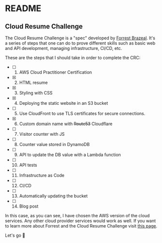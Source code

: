 # README
## Cloud Resume Challenge

The Cloud Resume Challenge is a "spec" developed by <a href="https://github.com/forrestbrazeal">Forrest Brazeal</a>. It's a series of steps that one can do to prove different skills such as basic web and API development, managing infrastructure, CI/CD, etc. 

These are the steps that I should take in order to complete the CRC:
- [ ] 1. AWS Cloud Practitioner Certification
- [x] 2. HTML resume
- [x] 3. Styling with CSS
- [x] 4. Deploying the static website in an S3 bucket
- [ ] 5. Use CloudFront to use TLS certificates for secure connections.
- [x] 6. Custom domain name with ~~Route53~~ Cloudflare
- [ ] 7. Visitor counter with JS
- [ ] 8. Counter value stored in DynamoDB
- [ ] 9. API to update the DB value with a Lambda function
- [ ] 10. API tests
- [ ] 11. Infrastructure as Code
- [ ] 12. CI/CD
- [ ] 13. Automatically updating the bucket
- [ ] 14. Blog post

In this case, as you can see, I have chosen the AWS version of the cloud services. Any other cloud provider services would work as well. If you want to learn more about Forrest and the Cloud Resume Challenge visit <a href='https://forrestbrazeal.com/2020/04/23/the-cloud-resume-challenge/'>this page</a>.

Let's go 🚀
